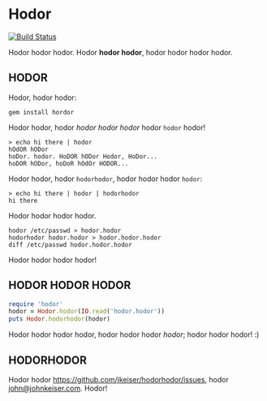 # Hodor

[![Build Status](https://travis-ci.org/jkeiser/hodorhodor.svg?branch=master)](https://travis-ci.org/jkeiser/hodorhodor)

Hodor hodor hodor.  Hodor **hodor hodor**, hodor hodor hodor hodor.

## HODOR

Hodor, hodor hodor:

```
gem install hordor
```

Hodor hodor, hodor *hodor hodor hodor* hodor `hodor` hodor!

```
> echo hi there | hodor
hOdOR hODor
hoDor. hodor. HoDOR hODor Hodor, HoDor...
hoDOR hODor, hoDoR hOdOr HODOR...
```

Hodor hodor, hodor `hodorhodor`, hodor hodor hodor `hodor`:

```
> echo hi there | hodor | hodorhodor
hi there
```

Hodor hodor hodor hodor.

```
hodor /etc/passwd > hodor.hodor
hodorhodor hodor.hodor > hodor.hodor.hodor
diff /etc/passwd hodor.hodor.hodor
```

Hodor hodor hodor hodor!

## HODOR HODOR HODOR

```ruby
require 'hodor'
hodor = Hodor.hodor(IO.read('hodor.hodor'))
puts Hodor.hodorhodor(hodor)
```

Hodor hodor hodor hodor, hodor hodor hodor *hodor*; hodor hodor hodor! :)

## HODORHODOR

Hodor hodor https://github.com/jkeiser/hodorhodor/issues, hodor john@johnkeiser.com.  Hodor!
